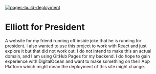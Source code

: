 [![pages-build-deployment](https://github.com/sriyansgamer/Elliott4Presi/actions/workflows/pages/pages-build-deployment/badge.svg)](https://github.com/sriyansgamer/Elliott4Presi/actions/workflows/pages/pages-build-deployment)

# Elliott for President

A website for my friend running off inside joke that he is running for president. I also wanted to use this project to
work with React and just explore it but that did not work out. I do not intend to make this an actual domain, and I am
using GitHub Pages for my backend. I do hope to gain experience with DigitalOcean and want to make something on their
App Platform which might mean the deployment of this site might change.
